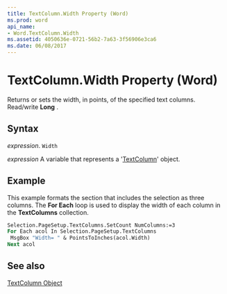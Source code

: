 ```yaml
---
title: TextColumn.Width Property (Word)
ms.prod: word
api_name:
- Word.TextColumn.Width
ms.assetid: 4050636e-0721-56b2-7a63-3f56906e3ca6
ms.date: 06/08/2017
---
```



# TextColumn.Width Property (Word)

Returns or sets the width, in points, of the specified text columns. Read/write  **Long** .


## Syntax

 _expression_. `Width`

 _expression_ A variable that represents a '[TextColumn](Word.TextColumn.md)' object.


## Example

This example formats the section that includes the selection as three columns. The  **For Each** loop is used to display the width of each column in the **TextColumns** collection.


```vb
Selection.PageSetup.TextColumns.SetCount NumColumns:=3 
For Each acol In Selection.PageSetup.TextColumns 
 MsgBox "Width= " & PointsToInches(acol.Width) 
Next acol
```


## See also


[TextColumn Object](Word.TextColumn.md)

